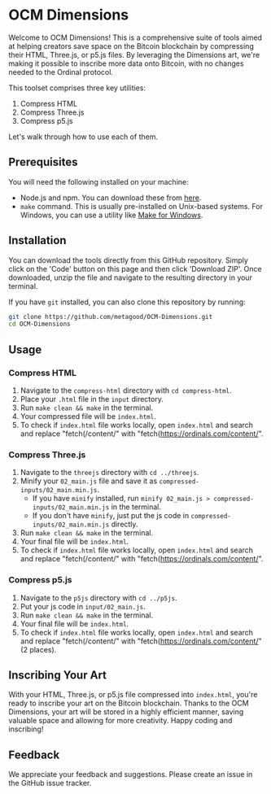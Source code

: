 # OCM Dimensions

Welcome to OCM Dimensions! This is a comprehensive suite of tools aimed at helping creators save space on the Bitcoin blockchain by compressing their HTML, Three.js, or p5.js files. By leveraging the Dimensions art, we're making it possible to inscribe more data onto Bitcoin, with no changes needed to the Ordinal protocol. 

This toolset comprises three key utilities: 

1. Compress HTML
2. Compress Three.js
3. Compress p5.js

Let's walk through how to use each of them.

## Prerequisites
You will need the following installed on your machine:
- Node.js and npm. You can download these from [here](https://nodejs.org/).
- `make` command. This is usually pre-installed on Unix-based systems. For Windows, you can use a utility like [Make for Windows](http://gnuwin32.sourceforge.net/packages/make.htm).

## Installation
You can download the tools directly from this GitHub repository. Simply click on the 'Code' button on this page and then click 'Download ZIP'. Once downloaded, unzip the file and navigate to the resulting directory in your terminal.

If you have `git` installed, you can also clone this repository by running:

```bash
git clone https://github.com/metagood/OCM-Dimensions.git
cd OCM-Dimensions
```

## Usage
### Compress HTML

1. Navigate to the `compress-html` directory with `cd compress-html`.
2. Place your `.html` file in the `input` directory.
3. Run `make clean && make` in the terminal.
4. Your compressed file will be `index.html`.
5. To check if `index.html` file works locally, open `index.html` and search and replace "fetch(/content/" with "fetch(https://ordinals.com/content/".

### Compress Three.js

1. Navigate to the `threejs` directory with `cd ../threejs`.
2. Minify your `02_main.js` file and save it as `compressed-inputs/02_main.min.js`.
    - If you have `minify` installed, run `minify 02_main.js > compressed-inputs/02_main.min.js` in the terminal.
    - If you don't have `minify`, just put the js code in `compressed-inputs/02_main.min.js` directly.
3. Run `make clean && make` in the terminal.
4. Your final file will be `index.html`.
5. To check if `index.html` file works locally, open `index.html` and search and replace "fetch(/content/" with "fetch(https://ordinals.com/content/".

### Compress p5.js

1. Navigate to the `p5js` directory with `cd ../p5js`.
2. Put your js code in `input/02_main.js`.
3. Run `make clean && make` in the terminal.
4. Your final file will be `index.html`.
5. To check if `index.html` file works locally, open `index.html` and search and replace "fetch(/content/" with "fetch(https://ordinals.com/content/" (2 places).

## Inscribing Your Art
With your HTML, Three.js, or p5.js file compressed into `index.html`, you're ready to inscribe your art on the Bitcoin blockchain. Thanks to the OCM Dimensions, your art will be stored in a highly efficient manner, saving valuable space and allowing for more creativity. Happy coding and inscribing!

## Feedback
We appreciate your feedback and suggestions. Please create an issue in the GitHub issue tracker.
